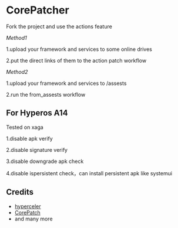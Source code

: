 # CorePatcher


Fork the project and use the actions feature

*Method1*

1.upload your framework and services to some online drives 

2.put the direct links of them to the action patch workflow

*Method2*

1.upload your framework and services to /assests

2.run the from_assests workflow


## For Hyperos A14
Tested on xaga

1.disable apk verify

2.disable signature verify

3.disable downgrade apk check

4.disable ispersistent check，can install persistent apk like systemui


## Credits

- [hyperceler](https://github.com/ReChronoRain/HyperCeiler)
- [CorePatch](https://github.com/LSPosed/CorePatch)
- and many more
